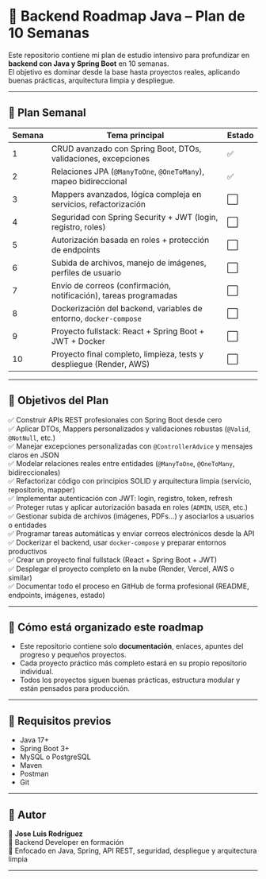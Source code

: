 # 🚀 Backend Roadmap Java – Plan de 10 Semanas

Este repositorio contiene mi plan de estudio intensivo para profundizar en **backend con Java y Spring Boot** en 10 semanas.  
El objetivo es dominar desde la base hasta proyectos reales, aplicando buenas prácticas, arquitectura limpia y despliegue.

---

## 📅 Plan Semanal

| Semana | Tema principal                                                 | Estado |
|--------|----------------------------------------------------------------|--------|
| 1      | CRUD avanzado con Spring Boot, DTOs, validaciones, excepciones| ✅     |
| 2      | Relaciones JPA (`@ManyToOne`, `@OneToMany`), mapeo bidireccional | ✅     |
| 3      | Mappers avanzados, lógica compleja en servicios, refactorización | ⬜     |
| 4      | Seguridad con Spring Security + JWT (login, registro, roles)  | ⬜     |
| 5      | Autorización basada en roles + protección de endpoints        | ⬜     |
| 6      | Subida de archivos, manejo de imágenes, perfiles de usuario   | ⬜     |
| 7      | Envío de correos (confirmación, notificación), tareas programadas | ⬜  |
| 8      | Dockerización del backend, variables de entorno, `docker-compose` | ⬜ |
| 9      | Proyecto fullstack: React + Spring Boot + JWT + Docker        | ⬜     |
| 10     | Proyecto final completo, limpieza, tests y despliegue (Render, AWS) | ⬜  |


---

## 🎯 Objetivos del Plan

✅ Construir APIs REST profesionales con Spring Boot desde cero  
✅ Aplicar DTOs, Mappers personalizados y validaciones robustas (`@Valid`, `@NotNull`, etc.)  
✅ Manejar excepciones personalizadas con `@ControllerAdvice` y mensajes claros en JSON  
✅ Modelar relaciones reales entre entidades (`@ManyToOne`, `@OneToMany`, bidireccionales)  
✅ Refactorizar código con principios SOLID y arquitectura limpia (servicio, repositorio, mapper)  
✅ Implementar autenticación con JWT: login, registro, token, refresh  
✅ Proteger rutas y aplicar autorización basada en roles (`ADMIN`, `USER`, etc.)  
✅ Gestionar subida de archivos (imágenes, PDFs...) y asociarlos a usuarios o entidades  
✅ Programar tareas automáticas y enviar correos electrónicos desde la API  
✅ Dockerizar el backend, usar `docker-compose` y preparar entornos productivos  
✅ Crear un proyecto final fullstack (React + Spring Boot + JWT)  
✅ Desplegar el proyecto completo en la nube (Render, Vercel, AWS o similar)  
✅ Documentar todo el proceso en GitHub de forma profesional (README, endpoints, imágenes, estado)


---

## 📂 Cómo está organizado este roadmap

- Este repositorio contiene solo **documentación**, enlaces, apuntes del progreso y pequeños proyectos.
- Cada proyecto práctico más completo estará en su propio repositorio individual.
- Todos los proyectos siguen buenas prácticas, estructura modular y están pensados para producción.

---

## 📌 Requisitos previos

- Java 17+
- Spring Boot 3+
- MySQL o PostgreSQL
- Maven
- Postman
- Git

---

## 💼 Autor

📍 **Jose Luis Rodríguez**  
🧭 Backend Developer en formación  
🚀 Enfocado en Java, Spring, API REST, seguridad, despliegue y arquitectura limpia

---
